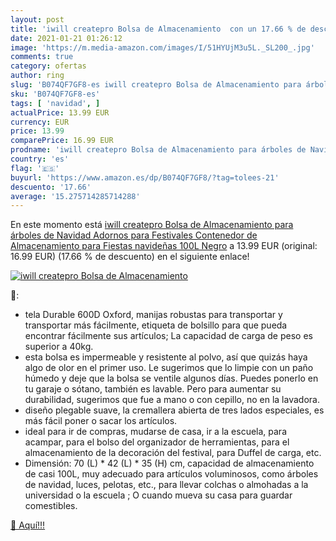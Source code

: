 ```yaml
---
layout: post
title: 'iwill createpro Bolsa de Almacenamiento  con un 17.66 % de descuento'
date: 2021-01-21 01:26:12
image: 'https://m.media-amazon.com/images/I/51HYUjM3u5L._SL200_.jpg'
comments: true
category: ofertas
author: ring
slug: 'B074QF7GF8-es iwill createpro Bolsa de Almacenamiento para árboles de...'
sku: 'B074QF7GF8-es'
tags: [ 'navidad', ]
actualPrice: 13.99 EUR
currency: EUR
price: 13.99
comparePrice: 16.99 EUR
prodname: 'iwill createpro Bolsa de Almacenamiento para árboles de Navidad  Adornos para Festivales Contenedor de Almacenamiento para Fiestas navideñas  100L  Negro'
country: 'es'
flag: '🇪🇸'
buyurl: 'https://www.amazon.es/dp/B074QF7GF8/?tag=tolees-21'
descuento: '17.66'
average: '15.275714285714288'
---
```


En este momento está [iwill createpro Bolsa de Almacenamiento para árboles de Navidad  Adornos para Festivales Contenedor de Almacenamiento para Fiestas navideñas  100L  Negro](https://www.amazon.es/dp/B074QF7GF8/?tag=tolees-21) a 13.99 EUR (original: 16.99 EUR) (17.66 %  de descuento) en el siguiente enlace!

[![iwill createpro Bolsa de Almacenamiento ](https://m.media-amazon.com/images/I/51HYUjM3u5L._SL200_.jpg)](https://www.amazon.es/dp/B074QF7GF8/?tag=tolees-21)

🔎:

- tela Durable 600D Oxford, manijas robustas para transportar y transportar más fácilmente, etiqueta de bolsillo para que pueda encontrar fácilmente sus artículos; La capacidad de carga de peso es superior a 40kg.
- esta bolsa es impermeable y resistente al polvo, así que quizás haya algo de olor en el primer uso. Le sugerimos que lo limpie con un paño húmedo y deje que la bolsa se ventile algunos días. Puedes ponerlo en tu garaje o sótano, también es lavable. Pero para aumentar su durabilidad, sugerimos que fue a mano o con cepillo, no en la lavadora.
- diseño plegable suave, la cremallera abierta de tres lados especiales, es más fácil poner o sacar los artículos.
- ideal para ir de compras, mudarse de casa, ir a la escuela, para acampar, para el bolso del organizador de herramientas, para el almacenamiento de la decoración del festival, para Duffel de carga, etc.
- Dimensión: 70 (L) * 42 (L) * 35 (H) cm, capacidad de almacenamiento de casi 100L, muy adecuado para artículos voluminosos, como árboles de navidad, luces, pelotas, etc., para llevar colchas o almohadas a la universidad o la escuela ; O cuando mueva su casa para guardar comestibles.

[🛒 Aquí!!!](https://www.amazon.es/dp/B074QF7GF8/?tag=tolees-21)
